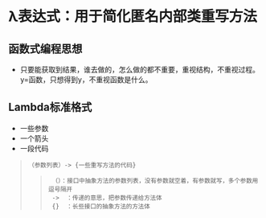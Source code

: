 # λ表达式：用于简化匿名内部类重写方法
## 函数式编程思想
* 只要能获取到结果，谁去做的，怎么做的都不重要，重视结构，不重视过程。y=函数，只想得到y，不重视函数是什么。
## Lambda标准格式
* 一些参数
* 一个箭头
* 一段代码
>     （参数列表）-> {一些重写方法的代码}
>>      （）：接口中抽象方法的参数列表，没有参数就空着，有参数就写，多个参数用逗号隔开
>>      ->  ：传递的意思，把参数传递给方法体
>>      {}  ：长些接口的抽象方法的方法体









